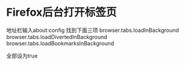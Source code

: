 # Firefox后台打开标签页

地址栏输入about:config
找到下面三项
browser.tabs.loadInBackground
browser.tabs.loadDivertedInBackground
browser.tabs.loadBookmarksInBackground

全部设为true
